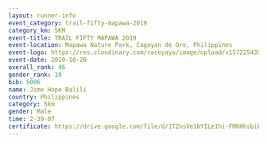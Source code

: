 ```yaml
---
layout: runner-info 
event_category: trail-fifty-mapawa-2019 
category_km: 5KM 
event-title: TRAIL FIFTY MAPAWA 2019  
event-location: Mapawa Nature Park, Cagayan de Oro, Philippines 
event-logo: https://res.cloudinary.com/raceyaya/image/upload/v1572254355/logo/trail-fifty-mapawa_fizjmb.jpg 
event-date: 2019-10-20 
overall_rank: 46
gender_rank: 19
bib: 5006
name: Jime Hope Balili
country: Philippines
category: 5km
gender: Male
time: 2-39-07
certificate: https://drive.google.com/file/d/1TZnsVe1bYILe1hi-FM6HhsbibOiPd6Zo/view?usp=sharing
---
```

